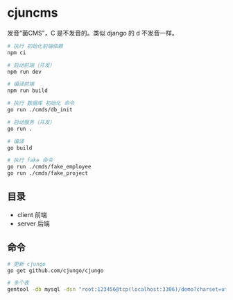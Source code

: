 # cjuncms

发音“菌CMS”，C 是不发音的。类似 django 的 d 不发音一样。

```bash
# 执行 初始化前端依赖
npm ci

# 启动前端（开发）
npm run dev

# 编译前端
npm run build
```

```bash
# 执行 数据库 初始化 命令
go run ./cmds/db_init

# 启动服务（开发）
go run .

# 编译
go build
```

```bash
# 执行 fake 命令
go run ./cmds/fake_employee
go run ./cmds/fake_project
```

## 目录

- client 前端
- server 后端

## 命令

```bash
# 更新 cjungo
go get github.com/cjungo/cjungo
```

```bash
# 多个表
gentool -db mysql -dsn "root:123456@tcp(localhost:3306)/demo?charset=utf8mb4&parseTime=True&loc=Local" -tables "cj_permission, cj_employee_permission, cj_employee, cj_operation, cj_project, cj_project_employee, cj_pass, cj_script, cj_machine_cpu_time, cj_machine_virtual_memory" -modelPkgName="model" -outPath="./entity" -fieldNullable -fieldWithIndexTag -fieldWithTypeTag  -fieldSignable 
```